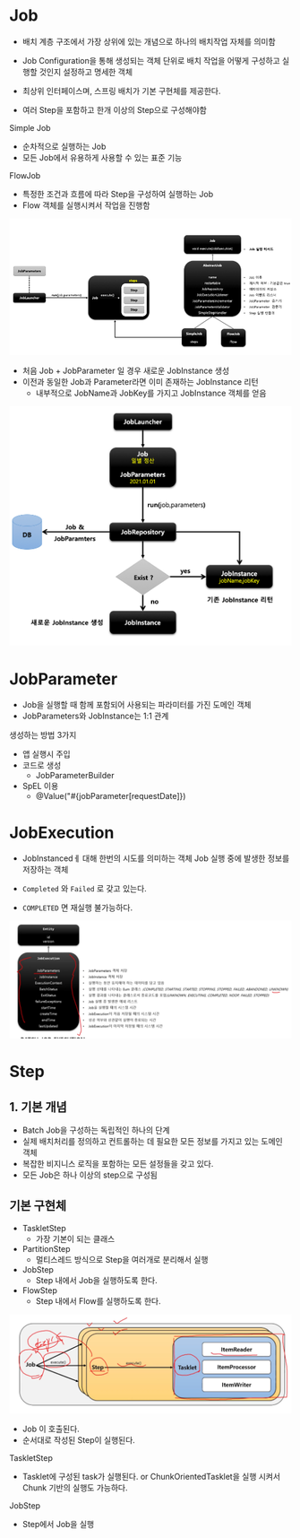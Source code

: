 # Job

- 배치 계층 구조에서 가장 상위에 있는 개념으로 하나의 배치작업 자체를 의미함
- Job Configuration을 통해 생성되는 객체 단위로 배치 작업을 어떻게 구성하고 실행할 것인지 설정하고 명세한 객체
- 최상위 인터페이스며, 스프링 배치가 기본 구현체를 제공한다.

- 여러 Step을 포함하고 한개 이상의 Step으로 구성해야함



Simple Job

- 순차적으로 실행하는 Job
- 모든 Job에서 유용하게 사용할 수 있는 표준 기능

FlowJob

- 특정한 조건과 흐름에 따라 Step을 구성하여 실행하는 Job
- Flow 객체를 실행시켜서 작업을 진행함



![image-20230313144154528](images/image-20230313144154528.png)



- 처음 Job + JobParameter 일 경우 새로운 JobInstance 생성
- 이전과 동일한 Job과 Parameter라면 이미 존재하는 JobInstance 리턴
  - 내부적으로 JobName과 JobKey를 가지고 JobInstance 객체를 얻음



![image-20230313150033313](images/image-20230313150033313.png)



# JobParameter

- Job을 실행할 때 함께 포함되어 사용되는 파라미터를 가진 도메인 객체
- JobParameters와 JobInstance는 1:1 관계



생성하는 방법 3가지

- 앱 실행시 주입
- 코드로 생성
  - JobParameterBuilder
- SpEL 이용
  - @Value("#{jobParameter[requestDate]})



# JobExecution

- JobInstancedㅔ 대해 한번의 시도를 의미하는 객체 Job 실행 중에 발생한 정보를 저장하는 객체

- `Completed` 와 `Failed` 로 갖고 있는다.
- `COMPLETED` 면 재실행 불가능하다.

![image-20230317165110111](images/image-20230317165110111.png)





# Step

## 1. 기본 개념

- Batch Job을 구성하는 독립적인 하나의 단계
- 실제 배치처리를 정의하고 컨트롤하는 데 필요한 모든 정보를 가지고 있는 도메인 객체
- 복잡한 비지니스 로직을 포함하는 모든 설정들을 갖고 있다.
- 모든 Job은 하나 이상의 step으로 구성됨



## 기본 구현체

- TaskletStep
  - 가장 기본이 되는 클래스
- PartitionStep
  - 멀티스레드 방식으로 Step을 여러개로 분리해서 실행
- JobStep
  - Step 내에서 Job을 실행하도록 한다.
- FlowStep
  - Step 내에서 Flow를 실행하도록 한다.



![image-20230330143039260](images/image-20230330143039260.png)

- Job 이 호출된다.
- 순서대로 작성된 Step이 실행된다.



TaskletStep

- Tasklet에 구성된 task가 실행된다. or ChunkOrientedTasklet을 실행 시켜서 Chunk 기반의 실행도 가능하다.

JobStep

- Step에서 Job을 실행